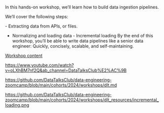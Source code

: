 ​In this hands-on workshop, we’ll learn how to build data ingestion pipelines.

​We’ll cover the following steps:

​- Extracting data from APIs, or files.
- Normalizing and loading data
​- Incremental loading
​By the end of this workshop, you’ll be able to write data pipelines like a senior data engineer: Quickly, concisely, scalable, and self-maintaining.

[Workshop content](https://github.com/DataTalksClub/data-engineering-zoomcamp/blob/main/cohorts/2024/workshops/dlt_resources/data_ingestion_workshop.md)

https://www.youtube.com/watch?v=oLXhBM7nf2Q&ab_channel=DataTalksClub%E2%AC%9B

https://github.com/DataTalksClub/data-engineering-zoomcamp/blob/main/cohorts/2024/workshops/dlt.md


https://github.com/DataTalksClub/data-engineering-zoomcamp/blob/main/cohorts/2024/workshops/dlt_resources/incremental_loading.png